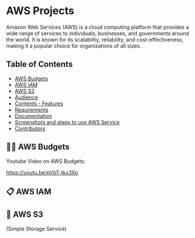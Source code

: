 #  AWS Projects
Amazon Web Services (AWS) is a cloud computing platform that provides a wide range of services to individuals, businesses, and governments around the world. It is known for its scalability, reliability, and cost-effectiveness, making it a popular choice for organizations of all sizes.

## Table of Contents

* [AWS Budgets](#aws-budgets)
* [AWS IAM](#aws-iam)
* [AWS S3](#aws-s3)
* [Audience](#audience)
* [Contents - Features](#contents-features)
* [Requirements](#Requirements)
* [Documentation](#documentation) 
* [Screenshots and steps to use AWS Service](#screenshots-and-steps-to-use-aws-service)
* [Contributors](#Contributors)


##  👨‍💻 AWS Budgets
Youtube Video on AWS Budgets:

https://youtu.be/pVbT-tkx3Xo


## 📋 AWS IAM

## 🙌 AWS S3
(Simple Storage Service)

